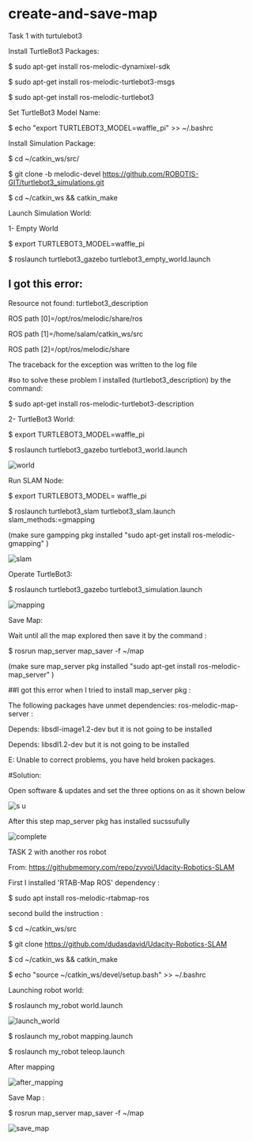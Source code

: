 # create-and-save-map

Task 1 with turtulebot3



Install TurtleBot3 Packages:


$ sudo apt-get install ros-melodic-dynamixel-sdk

$ sudo apt-get install ros-melodic-turtlebot3-msgs

$ sudo apt-get install ros-melodic-turtlebot3


Set TurtleBot3 Model Name:


$ echo "export TURTLEBOT3_MODEL=waffle_pi" >> ~/.bashrc



Install Simulation Package:



$ cd ~/catkin_ws/src/

$ git clone -b melodic-devel https://github.com/ROBOTIS-GIT/turtlebot3_simulations.git

$ cd ~/catkin_ws && catkin_make


Launch Simulation World:

1-	Empty World

$ export TURTLEBOT3_MODEL=waffle_pi

$ roslaunch turtlebot3_gazebo turtlebot3_empty_world.launch


## I got this error:

Resource not found: turtlebot3_description

ROS path [0]=/opt/ros/melodic/share/ros

ROS path [1]=/home/salam/catkin_ws/src

ROS path [2]=/opt/ros/melodic/share

The traceback for the exception was written to the log file


#so to solve these problem I installed (turtlebot3_description) by the command:

$ sudo apt-get install ros-melodic-turtlebot3-description



2-	TurtleBot3 World:

$ export TURTLEBOT3_MODEL=waffle_pi

$ roslaunch turtlebot3_gazebo turtlebot3_world.launch


![world](https://user-images.githubusercontent.com/85636030/125210427-7a597c00-e2a8-11eb-8a73-ae91e6655f59.png)




Run SLAM Node:


$ export TURTLEBOT3_MODEL= waffle_pi

$ roslaunch turtlebot3_slam turtlebot3_slam.launch slam_methods:=gmapping


(make sure gampping pkg installed  "sudo apt-get install ros-melodic-gmapping" )



![slam](https://user-images.githubusercontent.com/85636030/125210464-a5dc6680-e2a8-11eb-97e7-5a958a40f091.png)



Operate TurtleBot3:


$ roslaunch turtlebot3_gazebo turtlebot3_simulation.launch


![mapping](https://user-images.githubusercontent.com/85636030/125210489-ce646080-e2a8-11eb-80ad-6b7652c74eb1.png)


Save Map:


Wait until all the map explored then save it by the command :

$ rosrun map_server map_saver -f ~/map


(make sure map_server pkg installed  "sudo apt-get install ros-melodic-map_server" )


##I got this error when I tried to install map_server pkg  :


The following packages have unmet dependencies: ros-melodic-map-server : 

Depends: libsdl-image1.2-dev but it is not going to be installed

Depends: libsdl1.2-dev but it is not going to be installed

E: Unable to correct problems, you have held broken packages.


#Solution:

Open software & updates and set the three options on as it shown below


![s u](https://user-images.githubusercontent.com/85636030/125210564-3adf5f80-e2a9-11eb-97ce-b85282222598.png)


After this step map_server pkg has installed sucssufully 


![complete](https://user-images.githubusercontent.com/85636030/125210586-59455b00-e2a9-11eb-9d60-07b9ebd2b0bc.png)




TASK 2 with another ros robot 


From: https://githubmemory.com/repo/zyvoi/Udacity-Robotics-SLAM


First I installed  'RTAB-Map ROS' dependency :


$ sudo apt install ros-melodic-rtabmap-ros


second build the instruction :


$ cd  ~/catkin_ws/src

$ git clone https://github.com/dudasdavid/Udacity-Robotics-SLAM

$ cd ~/catkin_ws && catkin_make

$ echo "source ~/catkin_ws/devel/setup.bash" >> ~/.bashrc


Launching robot world:

$ roslaunch my_robot world.launch


![launch_world](https://user-images.githubusercontent.com/85636030/125210709-35cee000-e2aa-11eb-8d73-29f28b0d9efc.png)


$ roslaunch my_robot mapping.launch

$ roslaunch my_robot teleop.launch



After mapping 


![after_mapping](https://user-images.githubusercontent.com/85636030/125210737-5ac35300-e2aa-11eb-9ebe-b90af25906f8.png)



Save Map :

$ rosrun map_server map_saver -f ~/map



![save_map](https://user-images.githubusercontent.com/85636030/125210786-9827e080-e2aa-11eb-8672-22d112e2c046.png)










